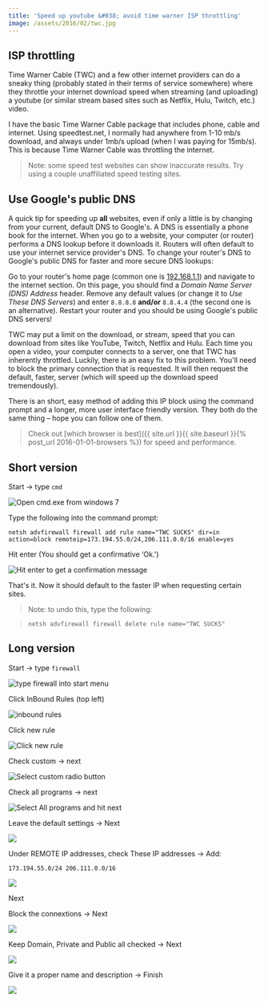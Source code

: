 ```yaml
---
title: 'Speed up youtube &#038; avoid time warner ISP throttling'
image: /assets/2016/02/twc.jpg
---
```

## ISP throttling

Time Warner Cable (TWC) and a few other internet providers can do a sneaky thing (probably stated in their terms of service somewhere) where they throttle your internet download speed when streaming (and uploading) a youtube (or similar stream based sites such as Netflix, Hulu, Twitch, etc.) video.

I have the basic Time Warner Cable package that includes phone, cable and internet. Using speedtest.net, I normally had anywhere from 1-10 mb/s download, and always under 1mb/s upload (when I was paying for 15mb/s). This is because Time Warner Cable was throttling the internet.

> Note: some speed test websites can show inaccurate results. Try using a couple unaffiliated speed testing sites.

## Use Google's public DNS

A quick tip for speeding up **all** websites, even if only a little is by changing from your current, default DNS to Google's. A DNS is essentially a phone book for the internet. When you go to a website, your computer (or router) performs a DNS lookup before it downloads it. Routers will often default to use your internet service provider's DNS. To change your router's DNS to Google's public DNS for faster and more secure DNS lookups:

Go to your router's home page (common one is [192.168.1.1](http://192.168.1.1/)) and navigate to the internet section. On this page, you should find a _Domain Name Server (DNS) Address_ header. Remove any default values (or change it to _Use These DNS Servers_) and enter `8.8.8.8` **and/or** `8.8.4.4` (the second one is an alternative). Restart your router and you should be using Google's public DNS servers!

TWC may put a limit on the download, or stream, speed that you can download from sites like YouTube, Twitch, Netflix and Hulu. Each time you open a video, your computer connects to a server, one that TWC has inherently throttled. Luckily, there is an easy fix to this problem. You'll need to block the primary connection that is requested. It will then request the default, faster, server (which will speed up the download speed tremendously).

There is an short, easy method of adding this IP block using the command prompt and a longer, more user interface friendly version. They both do the same thing – hope you can follow one of them.

> Check out [which browser is best]({{ site.url }}{{ site.baseurl }}{% post_url 2016-01-01-browsers %}) for speed and performance.

## Short version

Start -> type `cmd`
  
![Open cmd.exe from windows 7](https://i.imgur.com/iSDNPAV.png)
  
Type the following into the command prompt:
  
`netsh advfirewall firewall add rule name="TWC SUCKS" dir=in action=block remoteip=173.194.55.0/24,206.111.0.0/16 enable=yes`
  
Hit enter (You should get a confirmative &#8216;Ok.')
  
![Hit enter to get a confirmation message](https://i.imgur.com/3rvH6Xt.png)
  
That's it. Now it should default to the faster IP when requesting certain sites.

> Note: to undo this, type the following:
  
> `netsh advfirewall firewall delete rule name="TWC SUCKS"` 

## Long version

Start -> type `firewall`
  
![type firewall into start menu](https://i.imgur.com/Zo8HQFo.png)
  
Click InBound Rules (top left)
  
![inbound rules](https://i.imgur.com/L2JDXcG.png)
  
Click new rule
  
![Click new rule](https://i.imgur.com/rbxj94X.png)
  
Check custom -> next
  
![Select custom radio button](https://i.imgur.com/srk7Z0W.png)
  
Check all programs -> next
  
![Select All programs and hit next](https://i.imgur.com/cPePvWF.png)
  
Leave the default settings -> Next
  
![](https://i.imgur.com/8bdpjm8.png)
  
Under REMOTE IP addresses, check These IP addresses -> Add:
  
`173.194.55.0/24 206.111.0.0/16`
  
![](https://i.imgur.com/Vx6CKd1.png)
  
Next
  
Block the connextions -> Next
  
![](https://i.imgur.com/fnPrPr4.png)
  
Keep Domain, Private and Public all checked -> Next
  
![](https://i.imgur.com/4fMNM2i.png)
  
Give it a proper name and description -> Finish
  
![](https://i.imgur.com/z3OqYyA.png)